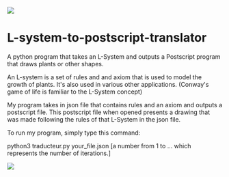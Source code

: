![](https://i.ibb.co/sVqHrfB/202002021605511000.jpg)

# L-system-to-postscript-translator
A python program that takes an L-System and outputs a Postscript program that draws plants or other shapes.

An L-system is a set of rules and and axiom that is used to model the growth of plants. It's also used in various other applications. (Conway's game of life is familiar to the L-System concept) 

My program takes in json file that contains rules and an axiom and outputs a postscript file.
This postscript file when opened presents a drawing that was made following the rules of that L-System in the json file.

To run my program, simply type this command:

python3 traducteur.py your_file.json [a number from 1 to ... which represents the number of iterations.]

![](https://i.ibb.co/g9hF6jL/202002021605511001.jpg)
